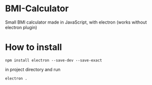# BMI-Calculator
Small BMI calculator made in JavaScript, with electron (works without electron plugin)

# How to install
```
npm install electron --save-dev --save-exact
```
in project directory and run
```
electron .
```
